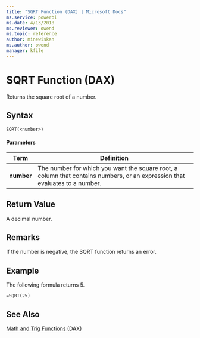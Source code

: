 ```yaml
---
title: "SQRT Function (DAX) | Microsoft Docs"
ms.service: powerbi
ms.date: 4/13/2018
ms.reviewer: owend
ms.topic: reference
author: minewiskan
ms.author: owend
manager: kfile
---
```

# SQRT Function (DAX)
Returns the square root of a number.  
  
## Syntax  
  
```  
SQRT(<number>)  
```  
  
#### Parameters  
  
|Term|Definition|  
|--------|--------------|  
|**number**|The number for which you want the square root, a column that contains numbers, or an expression that evaluates to a number.|  
  
## Return Value  
A decimal number.  
  
## Remarks  
If the number is negative, the SQRT function returns an error.  
  
## Example  
The following formula returns 5.  
  
```  
=SQRT(25)  
```  
  
## See Also  
[Math and Trig Functions &#40;DAX&#41;](math-and-trig-functions-dax.md)  
  

